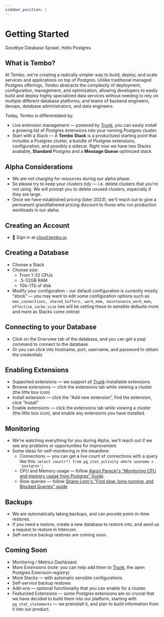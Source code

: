 ```yaml
---
sidebar_position: 1
---
```


# Getting Started

Goodbye Database Sprawl, Hello Postgres

## What is Tembo?

At Tembo, we're creating a radically simpler way to build, deploy, and scale services and applications on top of Postgres. Unlike traditional managed Postgres offerings, Tembo abstracts the complexity of deployment, configuration, management, and optimization, allowing developers to easily build and deploy highly specialized data services without needing to rely on multiple different database platforms, and teams of backend engineers, devops, database administrators, and data engineers.

Today, Tembo is differentiated by:

- Live extension management — powered by [Trunk](https://www.pgt.dev), you can easily install a growing list of Postgres extensions into your running Postgres cluster.
- Start with a Stack — A **Tembo** **Stack** is a productized starting point that includes a Postgres cluster, a bundle of Postgres extensions, configuration, and possibly a sidecar. Right now we have two Stacks available, **Standard** Postgres and a **Message Queue** optimized stack.

## Alpha Considerations

- We are not charging for resources during our alpha phase.
- So please try to keep your clusters tidy — i.e. delete clusters that you're not using.
  We will prompt you to delete unused clusters, especially if they are large.
- Once we have established pricing (later 2023), we'll reach out to give a permanent grandfathered pricing discount to those who run production workloads in our alpha.

## Creating an Account

- 👏 Sign in at [cloud.tembo.io](http://cloud.tembo.io/).

## Creating a Database

- Choose a Stack
- Choose size:
  - From 1-32 CPUs
  - .5-32GB RAM
  - 1Gb-1Tb of disk
- Modify your configuration - our default configuration is currently mostly “stock” — you may want to edit some configuration options such as `max_connections, shared_buffers, work_mem, maintenance_work_mem, effective_cache_size` (we will be setting these to sensible defaults more and more as Stacks come online)

## Connecting to your Database

- Click on the Overview tab of the database, and you can get a psql command to connect to the database
- Or you can click into hostname, port, username, and password to obtain the credentials

## Enabling Extensions

- Supported extensions — we support all [Trunk](https://www.pgt.dev)-installable extensions
- Browse extensions — click the extensions tab while viewing a cluster (the little box icon)
- Install extension — click the "Add new extension”, find the extension, click “Install”
- Enable extensions — click the extensions tab while viewing a cluster (the little box icon), and enable any extensions you have installed.

## Monitoring

- We're watching everything for you during Alpha, we'll reach out if we see any problems or opportunities for improvement.
- Some ideas for self-monitoring in the meantime:
  - Connections — you can get a live count of connections with a query like this:
    `select count(*) from pg_stat_activity where usename = 'postgres';`
  - CPU and Memory usage — follow [Aaron Parecki's "Monitoring CPU and memory usage from Postgres" Guide](https://aaronparecki.com/2015/02/19/8/monitoring-cpu-memory-usage-from-postgres)
  - Slow queries — follow [Shane Lynn's "Find slow, long-running, and Blocked Queries" guide](https://www.shanelynn.ie/postgresql-find-slow-long-running-and-blocked-queries/)

## Backups

- We are automatically taking backups, and can provide point-in-time restores.
- If you need a restore, create a new database to restore into, and send us a request to restore in Intercom.
- Self-service backup restores are coming soon.

## Coming Soon

- Monitoring / Metrics Dashboard
- More Extensions
  (note: you can help add them to [Trunk](https://www.pgt.dev), the open Postgres Extension registry)
- More Stacks — with automatic sensible configurations
- Self-service backup restores
- Add-ons — optional functionality that you can enable for a cluster.
- Featurized Extensions — some Postgres extensions are so crucial that we have decided to build them into our platform, starting with `pg_stat_statements` — we preinstall it, and plan to build information from it into our product.
